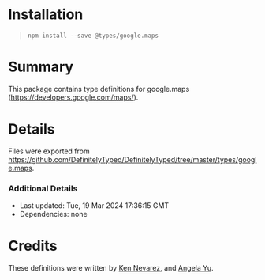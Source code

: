 # Installation
> `npm install --save @types/google.maps`

# Summary
This package contains type definitions for google.maps (https://developers.google.com/maps/).

# Details
Files were exported from https://github.com/DefinitelyTyped/DefinitelyTyped/tree/master/types/google.maps.

### Additional Details
 * Last updated: Tue, 19 Mar 2024 17:36:15 GMT
 * Dependencies: none

# Credits
These definitions were written by [Ken Nevarez](https://github.com/kwnevarez), and [Angela Yu](https://github.com/wangela).
